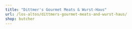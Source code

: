```yaml
---
title: "Dittmer's Gourmet Meats & Wurst-Haus"
url: /los-altos/dittmers-gourmet-meats-and-wurst-haus/
shop: butcher
---
```

